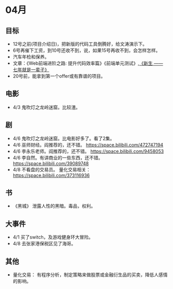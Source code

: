 # 04月
## 目标
* 12号之前(项目介绍日)，把新版的代码工具倒腾好，给文涛演示下。
* 6号再催下工资，到10号还收不到，说，如果15号再收不到，会怎样怎样。
* 汽车年检和保养。
* 文章：《Web前端进阶之路: 提升代码效率篇》《前端单元测试》,[《新生 —— 七年就是一辈子》](https://b.xinshengdaxue.com/index.html)
* 20号前，能拿到第一个offer或有靠谱的项目。

## 电影
* 4/3 鬼吹灯之龙岭迷窟。比较渣。

## 剧
* 4/6 鬼吹灯之龙岭迷窟。比电影好多了。看了2集。
* 4/6 巫师财经。阎推荐的，还不错。 https://space.bilibili.com/472747194
* 4/6 李永乐老师。阎推荐的，还不错。 https://space.bilibili.com/9458053
* 4/6 李自然。有讲商业的一些东西，还不错。 https://space.bilibili.com/39089748
* 4/8 不看盘的交易员。 量化交易相关： https://space.bilibili.com/373116936
## 书
* 《黑城》 泄露人性的黑暗。毒品，权利。

## 大事件
* 4/1 买了switch，及游戏健身环大冒险。
* 4/8 去张家港保税区见了海哥。

## 其他
* 量化交易： 有程序分析，制定策略来做股票或金融衍生品的买卖，降低人感情的影响。